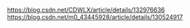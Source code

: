 https://blog.csdn.net/CDWLX/article/details/132976636
https://blog.csdn.net/m0_43445928/article/details/130524917